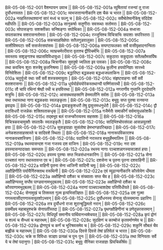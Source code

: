 BR-05-08-152-001  	वैशम्पायन उवाच ||
BR-05-08-152-001a	व्युषितायां रजन्यां तु राजा दुर्योधनस्ततः |
BR-05-08-152-001c	व्यभजत्तान्यनीकानि दश चैकं च भारत ||
BR-05-08-152-002a	नरहस्तिरथाश्वानां सारं मध्यं च फल्गु च |
BR-05-08-152-002c	सर्वेष्वेतेष्वनीकेषु संदिदेश महीपतिः ||
BR-05-08-152-003a	सानुकर्षाः सतूणीराः सवरूथाः सतोमराः |
BR-05-08-152-003c	सोपासङ्गाः सशक्तीकाः सनिषङ्गाः सपोथिकाः ||
BR-05-08-152-004a	सध्वजाः सपताकाश्च सशरासनतोमराः |
BR-05-08-152-004c	रज्जुभिश्च विचित्राभिः सपाशाः सपरिस्तराः ||
BR-05-08-152-005a	सकचग्रहविक्षेपाः सतैलगुडवालुकाः |
BR-05-08-152-005c	साशीविषघटाः सर्वे ससर्जरसपांसवः ||
BR-05-08-152-006a	सघण्टाफलकाः सर्वे वासीवृक्षादनान्विताः |
BR-05-08-152-006c	व्याघ्रचर्मपरीवारा वृताश्च द्वीपिचर्मभिः ||
BR-05-08-152-007a	सवस्तयः सशृङ्गाश्च सप्रासविविधायुधाः |
BR-05-08-152-007c	सकुठाराः सकुद्दालाः सतैलक्षौमसर्पिषः ||
BR-05-08-152-008a	चित्रानीकाः सुवपुषो ज्वलिता इव पावकाः |
BR-05-08-152-008c	तथा कवचिनः शूराः शस्त्रेषु कृतनिश्रमाः ||
BR-05-08-152-009a	कुलीना हययोनिज्ञाः सारथ्ये विनिवेशिताः |
BR-05-08-152-009c	बद्धारिष्टा बद्धकक्ष्या बद्धध्वजपताकिनः ||
BR-05-08-152-010a	चतुर्युजो रथाः सर्वे सर्वे शस्त्रसमायुताः |
BR-05-08-152-010c	संहृष्टवाहनाः सर्वे सर्वे शतशरासनाः ||
BR-05-08-152-011a	धुर्ययोर्हययोरेकस्तथान्यौ पार्ष्णिसारथी |
BR-05-08-152-011c	तौ चापि रथिनां श्रेष्ठौ रथी च हयवित्तथा ||
BR-05-08-152-012a	नगराणीव गुप्तानि दुरादेयानि शत्रुभिः |
BR-05-08-152-012c	आसन्रथसहस्राणि हेममालीनि सर्वशः ||
BR-05-08-152-013a	यथा रथास्तथा नागा बद्धकक्ष्याः स्वलङ्कृताः |
BR-05-08-152-013c	बभूवुः सप्त पुरुषा रत्नवन्त इवाद्रयः ||
BR-05-08-152-014a	द्वावङ्कुशधरौ तेषु द्वावुत्तमधनुर्धरौ |
BR-05-08-152-014c	द्वौ वरासिधरौ राजन्नेकः शक्तिपताकधृक् ||
BR-05-08-152-015a	गजैर्मत्तैः समाकीर्णं सर्वमायुधकोशकैः |
BR-05-08-152-015c	तद्बभूव बलं राजन्कौरव्यस्य सहस्रशः ||
BR-05-08-152-016a	विचित्रकवचामुक्तैः सपताकैः स्वलङ्कृतैः |
BR-05-08-152-016c	सादिभिश्चोपसंपन्ना आसन्नयुतशो हयाः ||
BR-05-08-152-017a	सुसङ्ग्राहाः सुसंतोषा हेमभाण्डपरिच्छदाः |
BR-05-08-152-017c	अनेकशतसाहस्रास्ते च सादिवशे स्थिताः ||
BR-05-08-152-018a	नानारूपविकाराश्च नानाकवचशस्त्रिणः |
BR-05-08-152-018c	पदातिनो नरास्तत्र बभूवुर्हेममालिनः ||
BR-05-08-152-019a	रथस्यासन्दश गजा गजस्य दश वाजिनः |
BR-05-08-152-019c	नरा दश हयस्यासन्पादरक्षाः समन्ततः ||
BR-05-08-152-020a	रथस्य नागाः पञ्चाशन्नागस्यासञ्शतं हयाः |
BR-05-08-152-020c	हयस्य पुरुषाः सप्त भिन्नसंधानकारिणः ||
BR-05-08-152-021a	सेना पञ्चशतं नागा रथास्तावन्त एव च |
BR-05-08-152-021c	दशसेना च पृतना पृतना दशवाहिनी ||
BR-05-08-152-022a	वाहिनी पृतना सेना ध्वजिनी सादिनी चमूः |
BR-05-08-152-022c	अक्षौहिणीति पर्यायैर्निरुक्ताथ वरूथिनी |
BR-05-08-152-022e 	एवं व्यूढान्यनीकानि कौरवेयेण धीमता ||
BR-05-08-152-023a	अक्षौहिण्यो दशैका च संख्याताः सप्त चैव ह |
BR-05-08-152-023c	अक्षौहिण्यस्तु सप्तैव पाण्डवानामभूद्बलम् |
BR-05-08-152-023e 	अक्षौहिण्यो दशैका च कौरवाणामभूद्बलम् ||
BR-05-08-152-024a	नराणां पञ्चपञ्चाशदेषा पत्तिर्विधीयते |
BR-05-08-152-024c	सेनामुखं च तिस्रस्ता गुल्म इत्यभिसञ्ज्ञितः ||
BR-05-08-152-025a	दश गुल्मा गणस्त्वासीद्गणास्त्वयुतशोऽभवन् |
BR-05-08-152-025c	दुर्योधनस्य सेनासु योत्स्यमानाः प्रहारिणः ||
BR-05-08-152-026a	तत्र दुर्योधनो राजा शूरान्बुद्धिमतो नरान् |
BR-05-08-152-026c	प्रसमीक्ष्य महाबाहुश्चक्रे सेनापतींस्तदा ||
BR-05-08-152-027a	पृथगक्षौहिणीनां च प्रणेतॄन्नरसत्तमान् |
BR-05-08-152-027c	विधिपूर्वं समानीय पार्थिवानभ्यषेचयत् ||
BR-05-08-152-028a	कृपं द्रोणं च शल्यं च सैन्धवं च महारथम् |
BR-05-08-152-028c	सुदक्षिणं च काम्बोजं कृतवर्माणमेव च ||
BR-05-08-152-029a	द्रोणपुत्रं च कर्णं च भूरिश्रवसमेव च |
BR-05-08-152-029c	शकुनिं सौबलं चैव बाह्लीकं च महारथम् ||
BR-05-08-152-030a	दिवसे दिवसे तेषां प्रतिवेलं च भारत |
BR-05-08-152-030c	चक्रे स विविधाः सञ्ज्ञाः प्रत्यक्षं च पुनः पुनः ||
BR-05-08-152-031a	तथा विनियताः सर्वे ये च तेषां पदानुगाः |
BR-05-08-152-031c	बभूवुः सैनिका राजन्राज्ञः प्रियचिकीर्षवः ||
